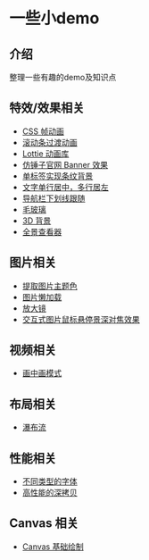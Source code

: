 <h1>一些小demo</h1>

## 介绍

整理一些有趣的demo及知识点

## 特效/效果相关

- [CSS 帧动画](https://kailong321200875.github.io/some-demo/html/index.html?type=frame-animation&name=CSS+%E5%B8%A7%E5%8A%A8%E7%94%BB)
- [滚动条过渡动画](https://kailong321200875.github.io/some-demo/html/index.html?type=scroll-animation&name=%E6%BB%9A%E5%8A%A8%E6%9D%A1%E8%BF%87%E6%B8%A1%E5%8A%A8%E7%94%BB)
- [Lottie 动画库](https://kailong321200875.github.io/some-demo/html/index.html?type=lottie&name=Lottie+%E5%8A%A8%E7%94%BB%E5%BA%93)
- [仿锤子官网 Banner 效果](https://kailong321200875.github.io/some-demo/html/index.html?type=3d-banner&name=%E4%BB%BF%E9%94%A4%E5%AD%90%E5%AE%98%E7%BD%91+Banner+%E6%95%88%E6%9E%9C)
- [单标签实现条纹背景](https://kailong321200875.github.io/some-demo/html/index.html?type=stripe-background&name=%E5%8D%95%E6%A0%87%E7%AD%BE%E5%AE%9E%E7%8E%B0%E6%9D%A1%E7%BA%B9%E8%83%8C%E6%99%AF)
- [文字单行居中，多行居左](https://kailong321200875.github.io/some-demo/html/index.html?type=test-align&name=%E6%96%87%E5%AD%97%E5%8D%95%E8%A1%8C%E5%B1%85%E4%B8%AD%EF%BC%8C%E5%A4%9A%E8%A1%8C%E5%B1%85%E5%B7%A6)
- [导航栏下划线跟随](https://kailong321200875.github.io/some-demo/html/index.html?type=underline-follow&name=%E5%AF%BC%E8%88%AA%E6%A0%8F%E4%B8%8B%E5%88%92%E7%BA%BF%E8%B7%9F%E9%9A%8F)
- [毛玻璃](https://kailong321200875.github.io/some-demo/html/index.html?type=ground-glass&name=%E6%AF%9B%E7%8E%BB%E7%92%83)
- [3D 背景](https://kailong321200875.github.io/some-demo/html/index.html?type=vanta&name=3D+%E8%83%8C%E6%99%AF)
- [全景查看器](https://kailong321200875.github.io/some-demo/html/index.html?type=pannellum&name=%E5%85%A8%E6%99%AF%E6%9F%A5%E7%9C%8B%E5%99%A8)

## 图片相关

- [提取图片主题色](https://kailong321200875.github.io/some-demo/html/index.html?type=img-theme&name=%E6%8F%90%E5%8F%96%E5%9B%BE%E7%89%87%E4%B8%BB%E9%A2%98%E8%89%B2)
- [图片懒加载](https://kailong321200875.github.io/some-demo/html/index.html?type=img-lazy-load&name=%E5%9B%BE%E7%89%87%E6%87%92%E5%8A%A0%E8%BD%BD)
- [放大镜](https://kailong321200875.github.io/some-demo/html/index.html?type=magnifier&name=%E6%94%BE%E5%A4%A7%E9%95%9C)
- [交互式图片鼠标悬停景深对焦效果](https://kailong321200875.github.io/some-demo/html/index.html?type=deep-focus&name=%E4%BA%A4%E4%BA%92%E5%BC%8F%E5%9B%BE%E7%89%87%E9%BC%A0%E6%A0%87%E6%82%AC%E5%81%9C%E6%99%AF%E6%B7%B1%E5%AF%B9%E7%84%A6%E6%95%88%E6%9E%9C)

## 视频相关

- [画中画模式](https://kailong321200875.github.io/some-demo/html/index.html?type=pip&name=%E7%94%BB%E4%B8%AD%E7%94%BB%E6%A8%A1%E5%BC%8F)

## 布局相关

- [瀑布流](https://kailong321200875.github.io/some-demo/html/index.html?type=waterfall-flow&name=%E7%80%91%E5%B8%83%E6%B5%81)

## 性能相关

- [不同类型的字体](https://kailong321200875.github.io/some-demo/html/index.html?type=deep-clone&name=%E9%AB%98%E6%80%A7%E8%83%BD%E7%9A%84%E6%B7%B1%E6%8B%B7%E8%B4%9D)
- [高性能的深拷贝](https://kailong321200875.github.io/some-demo/html/index.html?type=fonts&name=%E4%B8%8D%E5%90%8C%E7%B1%BB%E5%9E%8B%E7%9A%84%E5%AD%97%E4%BD%93)

## Canvas 相关

- [Canvas 基础绘制](https://kailong321200875.github.io/some-demo/html/index.html?type=canvas-foundation&name=Canvas+%E5%9F%BA%E7%A1%80%E7%BB%98%E5%88%B6)
<!-- - [粒子特效](https://github.com/kailong321200875/some-demo/tree/master/src/views/particle-effect/README.md)
- [鼠标和屏幕互动](https://github.com/kailong321200875/some-demo/tree/master/src/views/mouse-interaction/README.md) -->
